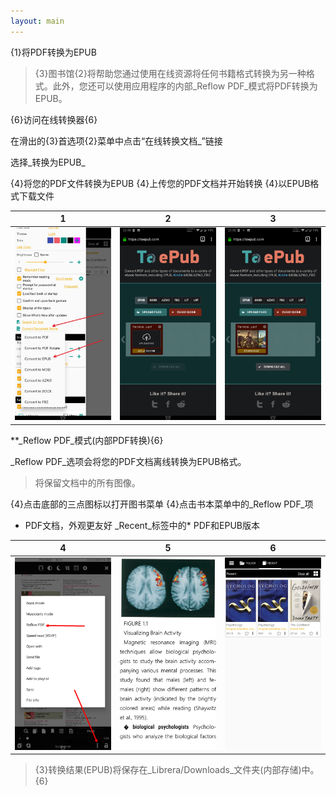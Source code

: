```yaml
---
layout: main
---
```


{1}将PDF转换为EPUB

> {3}图书馆{2}将帮助您通过使用在线资源将任何书籍格式转换为另一种格式。此外，您还可以使用应用程序的内部_Reflow PDF_模式将PDF转换为EPUB。

{6}访问在线转换器{6}

在滑出的{3}首选项{2}菜单中点击“在线转换文档_”链接

选择_转换为EPUB_

{4}将您的PDF文件转换为EPUB
{4}上传您的PDF文档并开始转换
{4}以EPUB格式下载文件

|1|2|3|
|-|-|-|
|![](1.png)|![](2.png)|![](3.png)|

**_Reflow PDF_模式(内部PDF转换){6}

_Reflow PDF_选项会将您的PDF文档离线转换为EPUB格式。
>将保留文档中的所有图像。

{4}点击底部的三点图标以打开图书菜单
{4}点击书本菜单中的_Reflow PDF_项
* PDF文档，外观更友好
_Recent_标签中的* PDF和EPUB版本

|4|5|6|
|-|-|-|
|![](4.png)|![](5.png)|![](6.png)|
> {3}转换结果(EPUB)将保存在_Librera/Downloads_文件夹(内部存储)中。{6}
